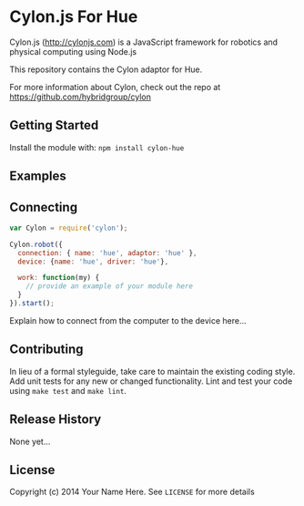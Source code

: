 # Cylon.js For Hue

Cylon.js (http://cylonjs.com) is a JavaScript framework for robotics and
physical computing using Node.js

This repository contains the Cylon adaptor for Hue.

For more information about Cylon, check out the repo at
https://github.com/hybridgroup/cylon

## Getting Started

Install the module with: `npm install cylon-hue`

## Examples

## Connecting

```javascript
var Cylon = require('cylon');

Cylon.robot({
  connection: { name: 'hue', adaptor: 'hue' },
  device: {name: 'hue', driver: 'hue'},

  work: function(my) {
    // provide an example of your module here
  }
}).start();
```

Explain how to connect from the computer to the device here...

## Contributing

In lieu of a formal styleguide, take care to maintain the existing coding style.
Add unit tests for any new or changed functionality. Lint and test your code
using `make test` and `make lint`.

## Release History

None yet...

## License

Copyright (c) 2014 Your Name Here. See `LICENSE` for more details
